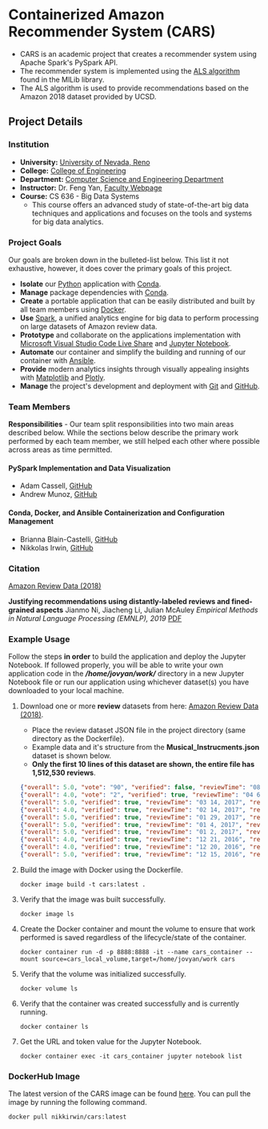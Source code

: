 # Containerized Amazon Recommender System (CARS)

* CARS is an academic project that creates a recommender system using Apache Spark's PySpark API.
* The recommender system is implemented using the [ALS algorithm](https://spark.apache.org/docs/latest/mllib-collaborative-filtering.html) found in the MlLib library.
* The ALS algorithm is used to provide recommendations based on the Amazon 2018 dataset provided by UCSD.

## Project Details

### Institution

* **University:** [University of Nevada, Reno](https://www.unr.edu)
* **College:** [College of Engineering](https://www.unr.edu/engineering)
* **Department:** [Computer Science and Engineering Department](https://www.unr.edu/cse)
* **Instructor:** Dr. Feng Yan, [Faculty Webpage](https://www.unr.edu/cse/people/feng-yan)
* **Course:** CS 636 - Big Data Systems
  * This course offers an advanced study of state-of-the-art big data techniques and applications and focuses on the tools and systems for big data analytics.

### Project Goals

Our goals are broken down in the bulleted-list below. This list it not exhaustive, however, it does cover the primary goals of this project.

* **Isolate** our [Python](https://www.python.org) application with [Conda](https://docs.conda.io/projects/conda/en/latest/index.html).
* **Manage** package dependencies with [Conda](https://docs.conda.io/projects/conda/en/latest/index.html).
* **Create** a portable application that can be easily distributed and built by all team members using [Docker](https://www.docker.com).
* **Use** [Spark](https://spark.apache.org), a unified analytics engine for big data to perform processing on large datasets of Amazon review data.
* **Prototype** and collaborate on the applications implementation with [Microsoft Visual Studio Code Live Share](https://code.visualstudio.com/blogs/2017/11/15/live-share) and [Jupyter Notebook](https://jupyter.org).
* **Automate** our container and simplify the building and running of our container with [Ansible](https://www.ansible.com).
* **Provide** modern analytics insights through visually appealing insights with [Matplotlib](https://matplotlib.org) and [Plotly](https://plotly.com).
* **Manage** the project's development and deployment with [Git](https://git-scm.com) and [GitHub](https://github.com/about).

### Team Members

**Responsibilities** - Our team split responsibilities into two main areas described below. While the sections below describe the primary work performed by each team member, we still helped each other where possible across areas as time permitted.

#### PySpark Implementation and Data Visualization

* Adam Cassell, [GitHub](https://github.com/casselldev)
* Andrew Munoz, [GitHub](https://github.com/amunoz247)

#### Conda, Docker, and Ansible Containerization and Configuration Management

* Brianna Blain-Castelli, [GitHub](https://github.com/bblain18)
* Nikkolas Irwin, [GitHub](https://github.com/nikkolas-james-irwin)

### Citation

[Amazon Review Data (2018)](https://nijianmo.github.io/amazon/index.html)

**Justifying recommendations using distantly-labeled reviews and fined-grained aspects**
Jianmo Ni, Jiacheng Li, Julian McAuley
_Empirical Methods in Natural Language Processing (EMNLP), 2019_
[PDF](http://cseweb.ucsd.edu/~jmcauley/pdfs/emnlp19a.pdf)

### Example Usage

Follow the steps **in order** to build the application and deploy the Jupyter Notebook. If followed properly, you will be able to write your own application code in the **_/home/jovyan/work/_** directory in a new Jupyter Notebook file or run our application using whichever dataset(s) you have downloaded to your local machine.

1. Download one or more **review** datasets from here: [Amazon Review Data (2018)](https://nijianmo.github.io/amazon/index.html).
   * Place the review dataset JSON file in the project directory (same directory as the Dockerfile).
   * Example data and it's structure from the **Musical_Instrucments.json** dataset is shown below.
   * **Only the first 10 lines of this dataset are shown, the entire file has 1,512,530 reviews**.

    ```json
    {"overall": 5.0, "vote": "90", "verified": false, "reviewTime": "08 9, 2004", "reviewerID": "AXHY24HWOF184", "asin": "0470536454", "style": {"Format:": " Paperback"}, "reviewerName": "Bendy", "reviewText": "Crocheting for Dummies by Karen Manthey & Susan Brittain is a wonderfully thorough and very informative book for anyone wanting to learn to crochet and or wanting to freshen up their skills.\n\nThe book reads like a storybook in paragraph form.  Everything is explained in great detail from choosing yarns and hooks, to how to work a large array of crochet stitches, to how to read a pattern, right down to how to care for ones crocheted items.\n\nThe stitch drawings are clear and expertly done making learning new stitches so much easier.\n\nThe book has both a contents page and an index for easy referral.  I especially liked the fact that an index was included.  So many crochet books do not include this.  The index makes it very easy to find information on a particular topic quickly.\n\nThe recommendations for people just learning to crochet are fantastic.  This book wasn't out when I learned to crochet and I learned the hard way about many of the pit falls this book helps one to avoid.  For instance they recommend one start out with a size H-8 crochet hook and a light colored worsted weight yarn.  I learned with a B-1 hook and a fingering weight yarn.  After 2 whole days of crocheting it was 36\" long and 1.5\" tall.  I was trying to make a baby blanket for my doll (which never got made).\n\nThe book contains humor, not just in the cartoons but in the instructions as well which makes for very entertaining reading while one learns a new craft.  I always appreciate having a teacher with a sense of humor!\n\nA good sampling of designs is included so that one can try out their skills.  These include sweaters, an afghan, doilies, hot pads, pillow, scarves, floral motifs, and bandanas.\n\nI am a crochet designer and I read the book cover to cover like a storybook while on vacation this past week.  I thoroughly enjoyed it and learned a few things as well.  I would highly recommend this book to anyone interested in the art of crochet.", "summary": "Terrific Book for Learning the Art of Crochet", "unixReviewTime": 1092009600}
    {"overall": 4.0, "vote": "2", "verified": true, "reviewTime": "04 6, 2017", "reviewerID": "A29OWR79AM796H", "asin": "0470536454", "style": {"Format:": " Hardcover"}, "reviewerName": "Amazon Customer", "reviewText": "Very helpful...", "summary": "Four Stars", "unixReviewTime": 1491436800}
    {"overall": 5.0, "verified": true, "reviewTime": "03 14, 2017", "reviewerID": "AUPWU27A7X5F6", "asin": "0470536454", "style": {"Format:": " Paperback"}, "reviewerName": "Amazon Customer", "reviewText": "EASY TO UNDERSTAND AND A PROMPT SERVICE TOO", "summary": "Five Stars", "unixReviewTime": 1489449600}
    {"overall": 4.0, "verified": true, "reviewTime": "02 14, 2017", "reviewerID": "A1N69A47D4JO6K", "asin": "0470536454", "style": {"Format:": " Paperback"}, "reviewerName": "Christopher Burnett", "reviewText": "My girlfriend use quite often", "summary": "Four Stars", "unixReviewTime": 1487030400}
    {"overall": 5.0, "verified": true, "reviewTime": "01 29, 2017", "reviewerID": "AHTIQUMVCGBFJ", "asin": "0470536454", "style": {"Format:": " Paperback"}, "reviewerName": "Amazon Customer", "reviewText": "Arrived as described. Very happy.", "summary": "Very happy.", "unixReviewTime": 1485648000}
    {"overall": 5.0, "verified": true, "reviewTime": "01 4, 2017", "reviewerID": "A1J8LQ7HVLR9GU", "asin": "0470536454", "style": {"Format:": " Kindle Edition"}, "reviewerName": "Iheartmanatees", "reviewText": "Love the Dummies Series.  Never fails.", "summary": "Love the Dummies Series", "unixReviewTime": 1483488000}
    {"overall": 5.0, "verified": true, "reviewTime": "01 2, 2017", "reviewerID": "ABVTZ63S6GOWF", "asin": "0470536454", "style": {"Format:": " Paperback"}, "reviewerName": "D. Eva", "reviewText": "Good book.", "summary": "Five Stars", "unixReviewTime": 1483315200}
    {"overall": 4.0, "verified": true, "reviewTime": "12 21, 2016", "reviewerID": "A2HX9NFBXGSWRW", "asin": "0470536454", "style": {"Format:": " Paperback"}, "reviewerName": "Stoeffels", "reviewText": "Just started reading it. Love the charts & cautions.", "summary": "Clear. Good reminders.", "unixReviewTime": 1482278400}
    {"overall": 4.0, "verified": true, "reviewTime": "12 20, 2016", "reviewerID": "AP1TQR64HQRCI", "asin": "0470536454", "style": {"Format:": " Paperback"}, "reviewerName": "nan ekelund", "reviewText": "GREAT  book", "summary": "Four Stars", "unixReviewTime": 1482192000}
    {"overall": 5.0, "verified": true, "reviewTime": "12 15, 2016", "reviewerID": "A37FC9MED20AO", "asin": "0470536454", "style": {"Format:": " Paperback"}, "reviewerName": "Jacqueline Bryant", "reviewText": "this is a very helpful book.", "summary": "Five Stars", "unixReviewTime": 1481760000}
    ```

2. Build the image with Docker using the Dockerfile.

    ```docker
    docker image build -t cars:latest .
    ```

3. Verify that the image was built successfully.

    ```docker
    docker image ls
    ```

4. Create the Docker container and mount the volume to ensure that work performed is saved regardless of the lifecycle/state of the container.

    ```docker
    docker container run -d -p 8888:8888 -it --name cars_container --mount source=cars_local_volume,target=/home/jovyan/work cars
    ```

5. Verify that the volume was initialized successfully.

    ```docker
    docker volume ls
    ```
6. Verify that the container was created successfully and is currently running.

    ```docker
    docker container ls
    ```

7. Get the URL and token value for the Jupyter Notebook.

    ```docker
    docker container exec -it cars_container jupyter notebook list
    ```

### DockerHub Image

The latest version of the CARS image can be found [here](https://hub.docker.com/repository/docker/nikkirwin/cars). You can pull the image by running the following command.

```docker
docker pull nikkirwin/cars:latest
```
